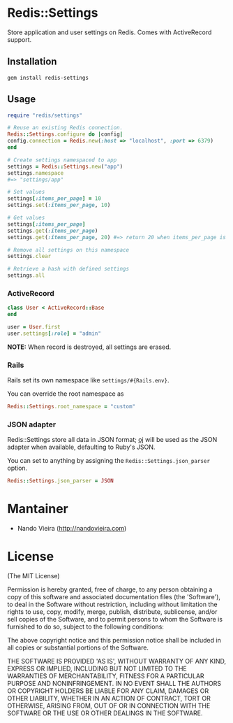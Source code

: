 # Redis::Settings

Store application and user settings on Redis. Comes with ActiveRecord support.

## Installation

    gem install redis-settings

## Usage

```ruby
require "redis/settings"

# Reuse an existing Redis connection.
Redis::Settings.configure do |config|
config.connection = Redis.new(:host => "localhost", :port => 6379)
end

# Create settings namespaced to app
settings = Redis::Settings.new("app")
settings.namespace
#=> "settings/app"

# Set values
settings[:items_per_page] = 10
settings.set(:items_per_page, 10)

# Get values
settings[:items_per_page]
settings.get(:items_per_page)
settings.get(:items_per_page, 20) #=> return 20 when items_per_page is not defined

# Remove all settings on this namespace
settings.clear

# Retrieve a hash with defined settings
settings.all
```

### ActiveRecord

```ruby
class User < ActiveRecord::Base
end

user = User.first
user.settings[:role] = "admin"
```

**NOTE:** When record is destroyed, all settings are erased.

### Rails

Rails set its own namespace like `settings/#{Rails.env}`.

You can override the root namespace as

```ruby
Redis::Settings.root_namespace = "custom"
```

### JSON adapter

Redis::Settings store all data in JSON format; [oj](https://github.com/ohler55/oj) will be used as the JSON adapter when available, defaulting to Ruby's JSON.

You can set to anything by assigning the `Redis::Settings.json_parser` option.

```ruby
Redis::Settings.json_parser = JSON
```

# Mantainer

- Nando Vieira (http://nandovieira.com)

# License

(The MIT License)

Permission is hereby granted, free of charge, to any person obtaining
a copy of this software and associated documentation files (the
'Software'), to deal in the Software without restriction, including
without limitation the rights to use, copy, modify, merge, publish,
distribute, sublicense, and/or sell copies of the Software, and to
permit persons to whom the Software is furnished to do so, subject to
the following conditions:

The above copyright notice and this permission notice shall be
included in all copies or substantial portions of the Software.

THE SOFTWARE IS PROVIDED 'AS IS', WITHOUT WARRANTY OF ANY KIND,
EXPRESS OR IMPLIED, INCLUDING BUT NOT LIMITED TO THE WARRANTIES OF
MERCHANTABILITY, FITNESS FOR A PARTICULAR PURPOSE AND NONINFRINGEMENT.
IN NO EVENT SHALL THE AUTHORS OR COPYRIGHT HOLDERS BE LIABLE FOR ANY
CLAIM, DAMAGES OR OTHER LIABILITY, WHETHER IN AN ACTION OF CONTRACT,
TORT OR OTHERWISE, ARISING FROM, OUT OF OR IN CONNECTION WITH THE
SOFTWARE OR THE USE OR OTHER DEALINGS IN THE SOFTWARE.
